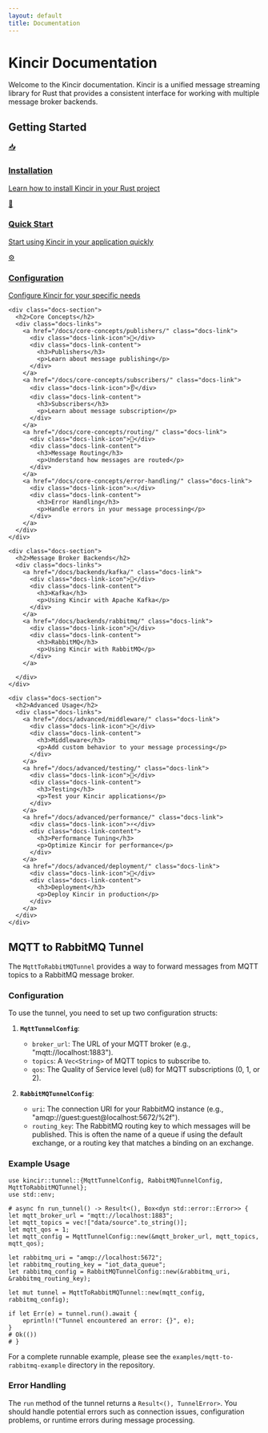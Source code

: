 ```yaml
---
layout: default
title: Documentation
---
```


<div class="docs-container-page">
  <h1>Kincir Documentation</h1>

  <p class="intro-text">Welcome to the Kincir documentation. Kincir is a unified message streaming library for Rust that provides a consistent interface for working with multiple message broker backends.</p>

  <div class="docs-sections">
    <div class="docs-section">
      <h2>Getting Started</h2>
      <div class="docs-links">
        <a href="/docs/installation/index.md" class="docs-link">
          <div class="docs-link-icon">📥</div>
          <div class="docs-link-content">
            <h3>Installation</h3>
            <p>Learn how to install Kincir in your Rust project</p>
          </div>
        </a>
        <a href="/docs/quick-start/" class="docs-link">
          <div class="docs-link-icon">🚀</div>
          <div class="docs-link-content">
            <h3>Quick Start</h3>
            <p>Start using Kincir in your application quickly</p>
          </div>
        </a>
        <a href="/docs/configuration/" class="docs-link">
          <div class="docs-link-icon">⚙️</div>
          <div class="docs-link-content">
            <h3>Configuration</h3>
            <p>Configure Kincir for your specific needs</p>
          </div>
        </a>
      </div>
    </div>

    <div class="docs-section">
      <h2>Core Concepts</h2>
      <div class="docs-links">
        <a href="/docs/core-concepts/publishers/" class="docs-link">
          <div class="docs-link-icon">📢</div>
          <div class="docs-link-content">
            <h3>Publishers</h3>
            <p>Learn about message publishing</p>
          </div>
        </a>
        <a href="/docs/core-concepts/subscribers/" class="docs-link">
          <div class="docs-link-icon">👂</div>
          <div class="docs-link-content">
            <h3>Subscribers</h3>
            <p>Learn about message subscription</p>
          </div>
        </a>
        <a href="/docs/core-concepts/routing/" class="docs-link">
          <div class="docs-link-icon">🔄</div>
          <div class="docs-link-content">
            <h3>Message Routing</h3>
            <p>Understand how messages are routed</p>
          </div>
        </a>
        <a href="/docs/core-concepts/error-handling/" class="docs-link">
          <div class="docs-link-icon">⚠️</div>
          <div class="docs-link-content">
            <h3>Error Handling</h3>
            <p>Handle errors in your message processing</p>
          </div>
        </a>
      </div>
    </div>

    <div class="docs-section">
      <h2>Message Broker Backends</h2>
      <div class="docs-links">
        <a href="/docs/backends/kafka/" class="docs-link">
          <div class="docs-link-icon">🔗</div>
          <div class="docs-link-content">
            <h3>Kafka</h3>
            <p>Using Kincir with Apache Kafka</p>
          </div>
        </a>
        <a href="/docs/backends/rabbitmq/" class="docs-link">
          <div class="docs-link-icon">🐇</div>
          <div class="docs-link-content">
            <h3>RabbitMQ</h3>
            <p>Using Kincir with RabbitMQ</p>
          </div>
        </a>
 
      </div>
    </div>

    <div class="docs-section">
      <h2>Advanced Usage</h2>
      <div class="docs-links">
        <a href="/docs/advanced/middleware/" class="docs-link">
          <div class="docs-link-icon">🔌</div>
          <div class="docs-link-content">
            <h3>Middleware</h3>
            <p>Add custom behavior to your message processing</p>
          </div>
        </a>
        <a href="/docs/advanced/testing/" class="docs-link">
          <div class="docs-link-icon">🧪</div>
          <div class="docs-link-content">
            <h3>Testing</h3>
            <p>Test your Kincir applications</p>
          </div>
        </a>
        <a href="/docs/advanced/performance/" class="docs-link">
          <div class="docs-link-icon">⚡</div>
          <div class="docs-link-content">
            <h3>Performance Tuning</h3>
            <p>Optimize Kincir for performance</p>
          </div>
        </a>
        <a href="/docs/advanced/deployment/" class="docs-link">
          <div class="docs-link-icon">🚀</div>
          <div class="docs-link-content">
            <h3>Deployment</h3>
            <p>Deploy Kincir in production</p>
          </div>
        </a>
      </div>
    </div>
  </div>

  ## MQTT to RabbitMQ Tunnel
    
  The `MqttToRabbitMQTunnel` provides a way to forward messages from MQTT topics to a RabbitMQ message broker.
  
  ### Configuration
  
  To use the tunnel, you need to set up two configuration structs:
  
  1.  **`MqttTunnelConfig`**:
      - `broker_url`: The URL of your MQTT broker (e.g., "mqtt://localhost:1883").
      - `topics`: A `Vec<String>` of MQTT topics to subscribe to.
      - `qos`: The Quality of Service level (u8) for MQTT subscriptions (0, 1, or 2).
  
  2.  **`RabbitMQTunnelConfig`**:
      - `uri`: The connection URI for your RabbitMQ instance (e.g., "amqp://guest:guest@localhost:5672/%2f").
      - `routing_key`: The RabbitMQ routing key to which messages will be published. This is often the name of a queue if using the default exchange, or a routing key that matches a binding on an exchange.
  
  ### Example Usage
  
  ```rust,no_run
  use kincir::tunnel::{MqttTunnelConfig, RabbitMQTunnelConfig, MqttToRabbitMQTunnel};
  use std::env;
  
  # async fn run_tunnel() -> Result<(), Box<dyn std::error::Error>> {
  let mqtt_broker_url = "mqtt://localhost:1883";
  let mqtt_topics = vec!["data/source".to_string()];
  let mqtt_qos = 1;
  let mqtt_config = MqttTunnelConfig::new(&mqtt_broker_url, mqtt_topics, mqtt_qos);
  
  let rabbitmq_uri = "amqp://localhost:5672";
  let rabbitmq_routing_key = "iot_data_queue";
  let rabbitmq_config = RabbitMQTunnelConfig::new(&rabbitmq_uri, &rabbitmq_routing_key);
  
  let mut tunnel = MqttToRabbitMQTunnel::new(mqtt_config, rabbitmq_config);
  
  if let Err(e) = tunnel.run().await {
      eprintln!("Tunnel encountered an error: {}", e);
  }
  # Ok(())
  # }
  ```
  
  For a complete runnable example, please see the `examples/mqtt-to-rabbitmq-example` directory in the repository.
  
  ### Error Handling
  
  The `run` method of the tunnel returns a `Result<(), TunnelError>`. You should handle potential errors such as connection issues, configuration problems, or runtime errors during message processing.

  <div class="docs-footer">

  </div>
</div>